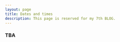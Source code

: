 ```yaml
---
layout: page
title: Dates and times
description: This page is reserved for my 7th BLOG.
---
```


### TBA
